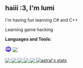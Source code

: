 ## haiii :3, I'm lumi

I'm having fun learning C# and C++

Learning game hacking

**Languages and Tools:**  

<code><img height="20" src="https://raw.githubusercontent.com/github/explore/80688e429a7d4ef2fca1e82350fe8e3517d3494d/topics/csharp/csharp.png"></code>
<code><img height="20" src="https://avatars.githubusercontent.com/u/59276?s=200&v=4"></code> 

<a href="https://github.com/sadcloudisgay/Light-Injector">
  <img align="center" src="https://github-readme-stats.vercel.app/api/pin/?username=sadcloudisgay&repo=Light-Injector&theme=dark" />
</a>

<a href="https://github.com/sadcloudisgay/assault-cube-external">
  <img align="center" src="https://github-readme-stats.vercel.app/api/pin/?username=sadcloudisgay&repo=assault-cube-external&theme=dark" />
</a>

<a href="https://github.com/sadcloudisgay/cs2-server-maker">
  <img align="center" src="https://github-readme-stats.vercel.app/api/pin/?username=sadcloudisgay&repo=cs2-server-maker&theme=dark" />
</a>

<a href="https://github.com/sadcloudisgay/Nmap-TCP-ICMP-pinger">
  <img align="center" src="https://github-readme-stats.vercel.app/api/pin/?username=sadcloudisgay&repo=Nmap-TCP-ICMP-pinger&theme=dark" />
</a>

<a href="https://github.com/sadcloudisgay">
  <img align="center" src="https://github-readme-stats.vercel.app/api/top-langs/?username=sadcloudisgay&theme=dark&hide_langs_below=1" />
</a>
<a href="https://github.com/sadcloudisgay">
 <img align="center" src="https://github-readme-stats.vercel.app/api?username=sadcloudisgay&show_icons=true&theme=dark&line_height=27" alt="astral's stats"/>
</a>

<div align="center">

</div>
